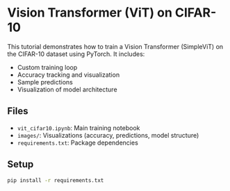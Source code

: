 # Vision Transformer (ViT) on CIFAR-10

This tutorial demonstrates how to train a Vision Transformer (SimpleViT) on the CIFAR-10 dataset using PyTorch. It includes:
- Custom training loop
- Accuracy tracking and visualization
- Sample predictions
- Visualization of model architecture

## Files
- `vit_cifar10.ipynb`: Main training notebook
- `images/`: Visualizations (accuracy, predictions, model structure)
- `requirements.txt`: Package dependencies

## Setup
```bash
pip install -r requirements.txt
